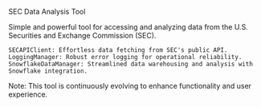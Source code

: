 SEC Data Analysis Tool

Simple and powerful tool for accessing and analyzing data from the U.S. Securities and Exchange Commission (SEC).

    SECAPIClient: Effortless data fetching from SEC's public API.
    LoggingManager: Robust error logging for operational reliability.
    SnowflakeDataManager: Streamlined data warehousing and analysis with Snowflake integration.

Note: This tool is continuously evolving to enhance functionality and user experience.